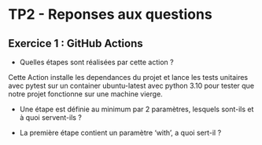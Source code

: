 # TP2 - Reponses aux questions

## Exercice 1 : GitHub Actions

- Quelles étapes sont réalisées par cette action ?

Cette Action installe les dependances du projet et lance les tests unitaires avec pytest sur un container ubuntu-latest avec python 3.10 pour tester que notre projet fonctionne sur une machine vierge.

- Une étape est définie au minimum par 2 paramètres, lesquels sont-ils
  et à quoi servent-ils ?

- La première étape contient un paramètre ‘with’, a quoi sert-il ?

